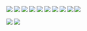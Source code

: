 ![](https://lh3.googleusercontent.com/mV8MGFJs7SSiAEK6H0LBHGxFundjYR3nF-OctByS8F209hkrbLPnJqsHHiRPWfqvMhIO6ujIWv0LJZAT0sU13hU_HjQ5P4dPgXwUqH5uxjp_SU5yw6lqtc5ARC26LO0HjmKM56NZD2SsxOPTbPhG0Q )
![](https://lh3.googleusercontent.com/EDBDo3tnnDhaSih9pJn-nrr-yKh9maTQpYQBdU7aRzIHvCGJho4EdKzXmnOHDewGQ5xAdrYp5yTzEk3xPzLPNl_2Afg8jZpMfPF9IBnoPOs0GYvGPuUQnLoBxEoCZZ9S-X40uzZXiAnzp-MSqvQRsQ )
![](https://lh4.googleusercontent.com/jMUKPQ777N8ETSlSKRT4LUNFo6JLVAntZ2oFEmuR497IT1N3JI7S40jCJF_Jq2qdLyafSwnrA1wvS9fch0a4YahZZVKzXzGA_WADDGUXfeVdNYbwgUAugwOt80KKedWdNLcVATbDPZWu3amY1TCEtw )
![](https://lh6.googleusercontent.com/onHQa6-C_mtrGHjYsQp_jJG4vkxtYjnmxu1ZLfIzrm5OSEdFL6L8RnVhNWkI3852RKhtJgQfZsapI0YkrFoxgE6X1QWeD2wZ9ehotd1eBBP4yUiYUxs9splq4f9bytPPuO-8sWuGEt4fwxSSS7JtBQ )
![](https://lh5.googleusercontent.com/lJrgCz_5BNHOfyikr-ykWcaVYMFOkEwiBBhlTUIMfP2SKfxHI6eBhBDipEiEywUkyv0qvSkuHWoVmuEof7W0_6S_k7mI7_a2M9PHhqroLAOfsBxGuAGduzgPm_djiPqPoGuhjyzrHBN4V4lYJhYL6g )
![](https://lh4.googleusercontent.com/L1Vdt7m2vp_Nqnd-KfkCSDBsMRaemOxxPgJPE6n1CZEkOTQaSeq7J4fwC0rYu7IuvYlDkpSHiInJ6HdkLXXx0kTC9CCODp5q3wn_BCvxfLr-gDPLl9aGA4lUoqyfgIAgnD9NZjftJMiADdDZqEIIMA )
![](https://lh6.googleusercontent.com/zzzfqKpbE0s5TUgTNYFTrEftAlrtLTi7eDD8S1ptoeve4Zwg8MFSnEGFI-_Q0xN0e-P7noqCPx7IdKqzUcvp1CCJqBls1lDLaZmt_z-ygCqoTSinelPfNw4W_k6oBRZiaUDLXARXbexiZNhNRqCIoQ )
![](https://lh6.googleusercontent.com/JUAngqxDqRKQMWIzCladuO7_1Q3ww_GZzdADGKW8v6nWDwpAbhNCqPjKUpMWXxdUlLyh4kwm_ahEEj5p6MwAcTi_nctTnxo20i5ivIeLtQS4olUdj3BxvgMREoCuDE4kzADN06JTFLBe0febRb_1iQ )
![](https://lh3.googleusercontent.com/2JBI1nCXwrqFxo-qcQsFamChYYeZ0jQXhN6y_nuUAI_-s0RToGtuk2AdVf8Q0Q8Kd53dBWNsbkKS11J95Q8bnvIFATSa6GpJyRPBH2RIVbYbtbC2CyM2FOXf2rzWc20lSgj8NT7cjL5kjA2hCe7Kdw )
![](https://lh6.googleusercontent.com/biUUVrNExHrHKW7obWQcUuz00iyucJ4U7phyemgpW6mZpx-6gFdUwAdGt7hwSoU41Ioh2zYTlu5M5kf7e5y5sU08OP9e5_Wy_yRyahsKWvfxJac2AE3clNOTpgfJmJJfPBLR9Hog0yeUCZduQKJ0cg )
  
![](https://lh3.googleusercontent.com/aZ8ju7L_aN1Qhlw5tnsn6BxW81wCtFn8IK8mDWv1rAvHXj2LyJhfIIOPyCE_-T8G1GEVGSVXYTStmf3CU0D7bU31QJ7GQi8dbsbj3pwDbGHGzApCV3IRG60HuGcMEujHd3kHgPpVz2Loi9r9-M7PPg )
![](https://lh4.googleusercontent.com/lEaAS28dovKkWEekyVH502rEB8R5svsr3BRAtDbwkmm7_zLPBkzS1QCjUciqG5eQxHSUevMzbFftw3Tzm3D1ldecKcBuACFq2BcMPupMbhkVUNhqlx8QLztssA30p_x9UplKPn9ESoPHYeumaee5yQ )
  